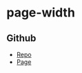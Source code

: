 # page-width

## Github

- [Repo](https://github.com/JamesRobertHugginsNgo/page-width)
- [Page](https://jamesroberthugginsngo.github.io/page-width/)
